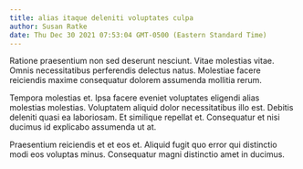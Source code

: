 ```yaml
---
title: alias itaque deleniti voluptates culpa
author: Susan Ratke
date: Thu Dec 30 2021 07:53:04 GMT-0500 (Eastern Standard Time)
---
```

Ratione praesentium non sed deserunt nesciunt. Vitae molestias vitae. Omnis necessitatibus perferendis delectus natus. Molestiae facere reiciendis maxime consequatur dolorem assumenda mollitia rerum.

 Tempora molestias et. Ipsa facere eveniet voluptates eligendi alias molestias molestias. Voluptatem aliquid dolor necessitatibus illo est. Debitis deleniti quasi ea laboriosam. Et similique repellat et. Consequatur et nisi ducimus id explicabo assumenda ut at.

 Praesentium reiciendis et et eos et. Aliquid fugit quo error qui distinctio modi eos voluptas minus. Consequatur magni distinctio amet in ducimus.